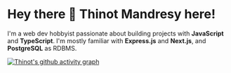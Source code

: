 # Hey there 👋 Thinot Mandresy here!

I'm a web dev hobbyist passionate about building projects with **JavaScript** and **TypeScript**. I'm mostly familiar with **Express.js** and **Next.js**, and **PostgreSQL** as RDBMS.

[![Thinot's github activity graph](https://github-readme-activity-graph.vercel.app/graph?username=thinotmandresy&bg_color=050300&color=f7eed6&line=cf6b47&point=efd1b0&area=true&hide_border=true)](https://github.com/ashutosh00710/github-readme-activity-graph)
